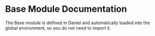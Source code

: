 # Base Module Documentation

The Base module is defined in Daniel and automatically loaded into the global environment, so you do not need to import it.
